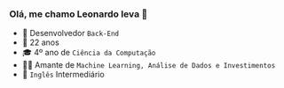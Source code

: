 ### Olá, me chamo Leonardo Ieva 👋

- 💾 Desenvolvedor `Back-End`
- 🥳 22 anos
- 🎓 4º ano de `Ciência da Computação`
- 👨‍💻 Amante de `Machine Learning, Análise de Dados e Investimentos`
- 💬 `Inglês` Intermediário


